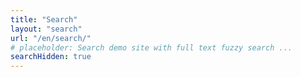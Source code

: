 ```yaml
---
title: "Search"
layout: "search"
url: "/en/search/"
# placeholder: Search demo site with full text fuzzy search ...
searchHidden: true
---
```

